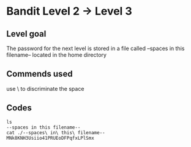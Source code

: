 # Bandit Level 2 → Level 3

## Level goal

The password for the next level is stored in a file called –spaces in this filename– located in the home directory

## Commends used
use \ to discriminate the space

## Codes
```
ls
--spaces in this filename--
cat ./--spaces\ in\ this\ filename--
MNk8KNH3Usiio41PRUEoDFPqfxLPlSmx

